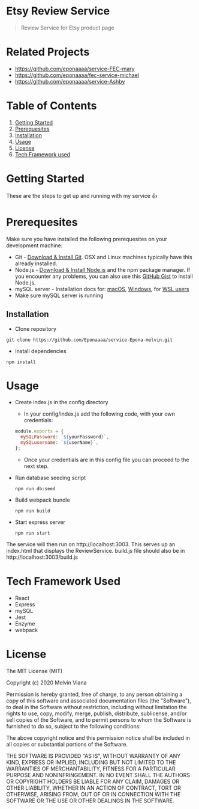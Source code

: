 # Etsy Review Service
> Review Service for  Etsy product page

# Related Projects
* https://github.com/eponaaaa/service-FEC-mary
* https://github.com/eponaaaa/fec-service-michael
* https://github.com/eponaaaa/service-Ashby

# Table of Contents

1. [Getting Started](#getting-started)
1. [Prerequesites](#prerequesites)
1. [Installation](#installation)
1. [Usage](#usage)
1. [License](#license)
1. [Tech Framework used](#tech-framework-used)

# Getting Started
These are the steps to get up and running with my service :+1:

# Prerequesites
Make sure you have installed the following prerequesites on your development machine:
* Git - [Download & Install Git](https://git-scm.com/downloads). OSX and Linux machines typically have this already installed.
* Node.js - [Download & Install Node.js](https://nodejs.org/en/download/) and the npm package manager. If you encounter any problems, you can also use this [GitHub Gist](https://gist.github.com/isaacs/579814) to install Node.js.
* mySQL server - Installation docs for: [macOS](https://dev.mysql.com/doc/mysql-osx-excerpt/5.7/en/osx-installation-pkg.html), [Windows](https://dev.mysql.com/doc/refman/8.0/en/windows-installation.html), for [WSL users](https://medium.com/@harshityadav95/installing-mysql-in-ubuntu-linux-windows-subsystem-for-linux-from-scratch-d5771a4a2496)
* Make sure mySQL server is running

## Installation
* Clone repository

`git clone https://github.com/Eponaaaa/service-Epona-melvin.git`

* Install dependencies

`npm install`

# Usage
* Create index.js in the config directory
  * In your config/index.js add the following code, with your own credentials:

  ```javascript
  module.exports = {
    mySQLPassword: `${yourPassword}`,
    mySQLusername: `${userName}`,
  };
  ```
  * Once your credentials are in this config file you can proceed to the next step.

* Run database seeding script

  `npm run db:seed`

* Build webpack bundle

  `npm run build`

* Start express server

  `npm run start`

The service will then run on http://localhost:3003. This serves up an index.html that displays the ReviewService. build.js file should also be in http://localhost:3003/build.js

# Tech Framework Used
* React
* Express
* mySQL
* Jest
* Enzyme
* webpack

# License
The MIT License (MIT)

Copyright (c) 2020 Melvin Viana

Permission is hereby granted, free of charge, to any person obtaining a copy of this software and associated documentation files (the "Software"), to deal in the Software without restriction, including without limitation the rights to use, copy, modify, merge, publish, distribute, sublicense, and/or sell copies of the Software, and to permit persons to whom the Software is furnished to do so, subject to the following conditions:

The above copyright notice and this permission notice shall be included in all copies or substantial portions of the Software.

THE SOFTWARE IS PROVIDED "AS IS", WITHOUT WARRANTY OF ANY KIND, EXPRESS OR IMPLIED, INCLUDING BUT NOT LIMITED TO THE WARRANTIES OF MERCHANTABILITY, FITNESS FOR A PARTICULAR PURPOSE AND NONINFRINGEMENT. IN NO EVENT SHALL THE AUTHORS OR COPYRIGHT HOLDERS BE LIABLE FOR ANY CLAIM, DAMAGES OR OTHER LIABILITY, WHETHER IN AN ACTION OF CONTRACT, TORT OR OTHERWISE, ARISING FROM, OUT OF OR IN CONNECTION WITH THE SOFTWARE OR THE USE OR OTHER DEALINGS IN THE SOFTWARE.
